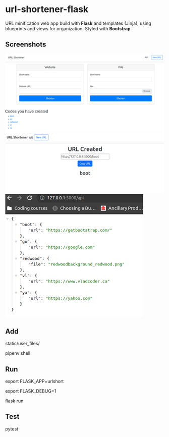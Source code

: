 # url-shortener-flask

URL minification web app build with **Flask** and templates (Jinja), using blueprints and views for organization.
Styled with **Bootstrap**

## Screenshots
!["Home page"](https://github.com/Vlad-Lab319/url-shortener-flask/blob/main/screenshots/Screenshot_main.png)
!["New URL"](https://github.com/Vlad-Lab319/url-shortener-flask/blob/main/screenshots/Screenshot_url_created.png)
!["API"](https://github.com/Vlad-Lab319/url-shortener-flask/blob/main/screenshots/Screenshot_api.png)

## Add 
static/user_files/

pipenv shell

## Run 
export FLASK_APP=urlshort

export FLASK_DEBUG=1

flask run

## Test
pytest
